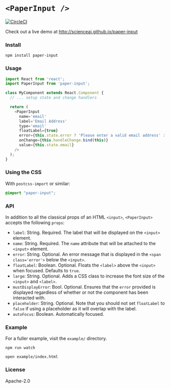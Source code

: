 # `<PaperInput />`

[![CircleCI](https://circleci.com/gh/scienceai/paper-input.svg?style=svg)](https://circleci.com/gh/scienceai/paper-input)

Check out a live demo at http://scienceai.github.io/paper-input

### Install

```
npm install paper-input
```

### Usage

```js
import React from 'react';
import PaperInput from 'paper-input';

class MyComponent extends React.Component {
  // ... setup state and change handlers

  return (
    <PaperInput
      name='email'
      label='Email Address'
      type='email'
      floatLabel={true}
      error={this.state.error ? 'Please enter a valid email address' : ''}
      onChange={this.handleChange.bind(this)}
      value={this.state.email}
    />
  );
}
```

### Using the CSS

With `postcss-import` or similar:

```css
@import "paper-input";
```

### API

In addition to all the classical props of an HTML `<input>`, `<PaperInput>` accepts the following `props`:

* `label`: String. Required. The label that will be displayed on the `<input>` element.
* `name`: String. Required. The `name` attribute that will be attached to the `<input>` element.
* `error`: String. Optional. An error message that is displayed in the `<span class='error'>` below
  the `<input>`.
* `floatLabel`: Boolean. Optional. Floats the `<label>` above the `<input>` when focused. Defaults
  to `true`.
* `large`: String. Optional. Adds a CSS class to increase the font size of the `<input>` and
  `<label>`.
* `mustDisplayError`: Bool. Optional. Ensures that the `error` provided is displayed regardless of
  whether or not the component has been interacted with.
* `placeholder`: String. Optional. Note that you should not set `floatLabel` to `false` if using a
  placeholder as it will overlap with the label.
* `autoFocus`: Boolean. Automatically focused.

### Example

For a fuller example, visit the `example/` directory.

```
npm run watch
```
```
open example/index.html
```

### License

Apache-2.0
